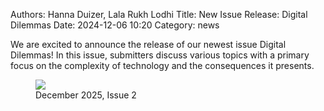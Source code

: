 Authors: Hanna Duizer, Lala Rukh Lodhi
Title: New Issue Release: Digital Dilemmas
Date: 2024-12-06 10:20
Category: news

We are excited to announce the release of our newest issue Digital Dilemmas! In this issue, submitters discuss various topics with a primary focus on the complexity of technology and the consequences it presents.

<figure class="news-image">
<a href="{filename}/pages/issue2.md">
<img src="{static}/images/cover-issue2.png">
</a>
<figcaption>December 2025, Issue 2</figcaption>
<figure>